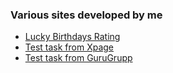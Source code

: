 ### Various sites developed by me

- [Lucky Birthdays Rating](https://yota002.github.io/sites/lucky-birthday/)
- [Test task from Xpage](https://yota002.github.io/sites/xpage/)
- [Test task from GuruGrupp](https://yota002.github.io/sites/gurugrupp/)
